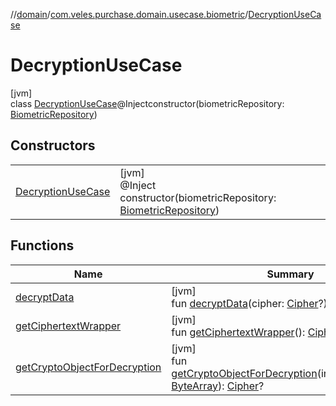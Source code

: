 //[domain](../../../index.md)/[com.veles.purchase.domain.usecase.biometric](../index.md)/[DecryptionUseCase](index.md)

# DecryptionUseCase

[jvm]\
class [DecryptionUseCase](index.md)@Injectconstructor(biometricRepository: [BiometricRepository](../../com.veles.purchase.domain.repository.auth/-biometric-repository/index.md))

## Constructors

| | |
|---|---|
| [DecryptionUseCase](-decryption-use-case.md) | [jvm]<br>@Inject<br>constructor(biometricRepository: [BiometricRepository](../../com.veles.purchase.domain.repository.auth/-biometric-repository/index.md)) |

## Functions

| Name | Summary |
|---|---|
| [decryptData](decrypt-data.md) | [jvm]<br>fun [decryptData](decrypt-data.md)(cipher: [Cipher](https://docs.oracle.com/javase/8/docs/api/javax/crypto/Cipher.html)?): [String](https://kotlinlang.org/api/latest/jvm/stdlib/kotlin/-string/index.html) |
| [getCiphertextWrapper](get-ciphertext-wrapper.md) | [jvm]<br>fun [getCiphertextWrapper](get-ciphertext-wrapper.md)(): [CiphertextWrapper](../../com.veles.purchase.domain.model.cryptography/-ciphertext-wrapper/index.md) |
| [getCryptoObjectForDecryption](get-crypto-object-for-decryption.md) | [jvm]<br>fun [getCryptoObjectForDecryption](get-crypto-object-for-decryption.md)(initializationVector: [ByteArray](https://kotlinlang.org/api/latest/jvm/stdlib/kotlin/-byte-array/index.html)): [Cipher](https://docs.oracle.com/javase/8/docs/api/javax/crypto/Cipher.html)? |

